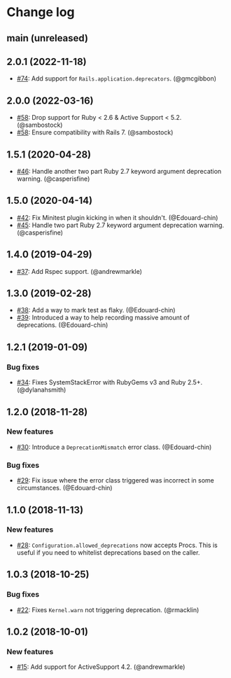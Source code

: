 # Change log

## main (unreleased)

## 2.0.1 (2022-11-18)

* [#74](https://github.com/Shopify/deprecation_toolkit/pull/74): Add support for `Rails.application.deprecators`. (@gmcgibbon)

## 2.0.0 (2022-03-16)

* [#58](https://github.com/Shopify/deprecation_toolkit/pull/58): Drop support for Ruby < 2.6 & Active Support < 5.2. (@sambostock)
* [#58](https://github.com/Shopify/deprecation_toolkit/pull/58): Ensure compatibility with Rails 7. (@sambostock)

## 1.5.1 (2020-04-28)

* [#46](https://github.com/Shopify/deprecation_toolkit/pull/46): Handle another two part Ruby 2.7 keyword argument deprecation warning. (@casperisfine)

## 1.5.0 (2020-04-14)

* [#42](https://github.com/Shopify/deprecation_toolkit/pull/42): Fix Minitest plugin kicking in when it shouldn't. (@Edouard-chin)
* [#45](https://github.com/Shopify/deprecation_toolkit/pull/45): Handle two part Ruby 2.7 keyword argument deprecation warning. (@casperisfine)

## 1.4.0 (2019-04-29)

* [#37](https://github.com/Shopify/deprecation_toolkit/pull/37): Add Rspec support. (@andrewmarkle)

## 1.3.0 (2019-02-28)

* [#38](https://github.com/Shopify/deprecation_toolkit/pull/38): Add a way to mark test as flaky. (@Edouard-chin)
* [#39](https://github.com/Shopify/deprecation_toolkit/pull/39): Introduced a way to help recording massive amount of deprecations. (@Edouard-chin)

## 1.2.1 (2019-01-09)

### Bug fixes
* [#34](https://github.com/Shopify/deprecation_toolkit/pull/34): Fixes SystemStackError with RubyGems v3 and Ruby 2.5+. (@dylanahsmith)

## 1.2.0 (2018-11-28)

### New features

* [#30](https://github.com/Shopify/deprecation_toolkit/pull/30): Introduce a `DeprecationMismatch` error class. (@Edouard-chin)
### Bug fixes
* [#29](https://github.com/Shopify/deprecation_toolkit/pull/29): Fix issue where the error class triggered was incorrect in some circumstances. (@Edouard-chin)

## 1.1.0 (2018-11-13)

### New features

* [#28](https://github.com/Shopify/deprecation_toolkit/pull/28): `Configuration.allowed_deprecations` now accepts Procs.
  This is useful if you need to whitelist deprecations based on the caller.

## 1.0.3 (2018-10-25)

### Bug fixes

* [#22](https://github.com/Shopify/deprecation_toolkit/pull/22): Fixes `Kernel.warn` not triggering deprecation. (@rmacklin)

## 1.0.2 (2018-10-01)

### New features

* [#15](https://github.com/Shopify/deprecation_toolkit/pull/15): Add support for ActiveSupport 4.2. (@andrewmarkle)

